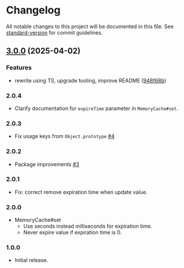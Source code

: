 # Changelog

All notable changes to this project will be documented in this file. See [standard-version](https://github.com/conventional-changelog/standard-version) for commit guidelines.

## [3.0.0](https://github.com/mdevils/fast-memory-cache/compare/v2.0.4...v3.0.0) (2025-04-02)


### Features

* rewrite using TS, upgrade tooling, improve README ([948f68b](https://github.com/mdevils/fast-memory-cache/commit/948f68bd487fd150ab7270de4af89707ce82332f))

### 2.0.4
* Clarify documentation for `expireTime` parameter in `MemoryCache#set`.

### 2.0.3
* Fix usage keys from `Object.prototype` [#4](https://github.com/mdevils/fast-memory-cache/pull/4)

### 2.0.2
* Package improvements [#3](https://github.com/mdevils/fast-memory-cache/pull/3)

### 2.0.1
* Fix: correct remove expiration time when update value.

### 2.0.0
* MemoryCache#set
  * Use seconds instead milliseconds for expiration time.
  * Never expire value if expiration time is 0.

### 1.0.0
* Initial release.
